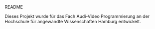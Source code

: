 README

Dieses Projekt wurde für das Fach Audi-Video Programmierung an der Hochschule für angewandte Wissenschaften Hamburg entwickelt.

